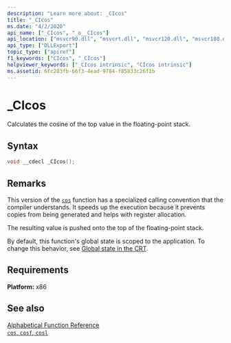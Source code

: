 ```yaml
---
description: "Learn more about: _CIcos"
title: "_CIcos"
ms.date: "4/2/2020"
api_name: ["_CIcos", "_o__CIcos"]
api_location: ["msvcr90.dll", "msvcrt.dll", "msvcr120.dll", "msvcr100.dll", "msvcr80.dll", "msvcr110_clr0400.dll", "msvcr110.dll", "api-ms-win-crt-math-l1-1-0.dll", "api-ms-win-crt-private-l1-1-0.dll"]
api_type: ["DLLExport"]
topic_type: ["apiref"]
f1_keywords: ["CIcos", "_CIcos"]
helpviewer_keywords: ["_CIcos intrinsic", "CIcos intrinsic"]
ms.assetid: 6fc203fb-66f3-4ead-9784-f85833c26f1b
---
```

# _CIcos

Calculates the cosine of the top value in the floating-point stack.

## Syntax

```C
void __cdecl _CIcos();
```

## Remarks

This version of the [`cos`](../c-runtime-library/reference/cos-cosf-cosl.md) function has a specialized calling convention that the compiler understands. It speeds up the execution because it prevents copies from being generated and helps with register allocation.

The resulting value is pushed onto the top of the floating-point stack.

By default, this function's global state is scoped to the application. To change this behavior, see [Global state in the CRT](global-state.md).

## Requirements

**Platform:** x86

## See also

[Alphabetical Function Reference](../c-runtime-library/reference/crt-alphabetical-function-reference.md)<br/>
[`cos`, `cosf`, `cosl`](../c-runtime-library/reference/cos-cosf-cosl.md)
